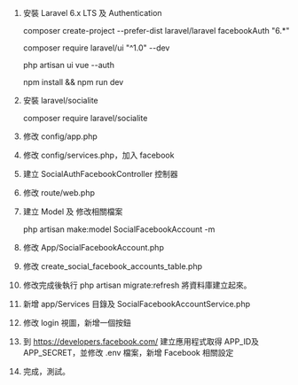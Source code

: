 1. 安裝 Laravel 6.x LTS 及 Authentication

    composer create-project --prefer-dist laravel/laravel facebookAuth "6.*"

    composer require laravel/ui "^1.0" --dev

    php artisan ui vue --auth

    npm install && npm run dev

2. 安裝 laravel/socialite

    composer require laravel/socialite

3. 修改 config/app.php
4. 修改 config/services.php，加入 facebook
5. 建立 SocialAuthFacebookController 控制器
6. 修改 route/web.php
7. 建立 Model 及 修改相關檔案

    php artisan make:model SocialFacebookAccount -m

8. 修改 App/SocialFacebookAccount.php
9. 修改 create_social_facebook_accounts_table.php
10. 修改完成後執行 php artisan migrate:refresh 將資料庫建立起來。
11. 新增 app/Services 目錄及 SocialFacebookAccountService.php
12. 修改 login 視圖，新增一個按鈕
13. 到 https://developers.facebook.com/ 建立應用程式取得 APP_ID及 APP_SECRET，並修改 .env 檔案，新增 Facebook 相關設定
14. 完成，測試。
